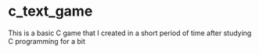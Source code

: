 # c_text_game
This is a basic C game that I created in a short period of time after studying C programming for a bit
